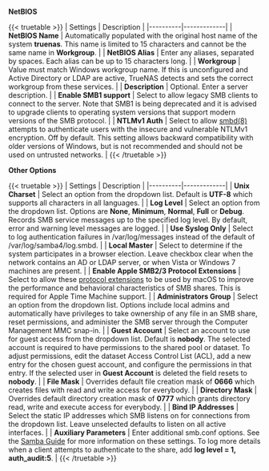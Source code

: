 &NewLine;

**NetBIOS**

{{< truetable >}}
| Settings | Description |
|----------|-------------|
| **NetBIOS Name** | Automatically populated with the original host name of the system **truenas**. This name is limited to 15 characters and cannot be the same name in **Workgroup**. |
| **NetBIOS Alias** | Enter any aliases, separated by spaces. Each alias can be up to 15 characters long. |
| **Workgroup** | Value must match Windows workgroup name. If this is unconfigured and Active Directory or LDAP are active, TrueNAS detects and sets the correct workgroup from these services. |
| **Description** | Optional. Enter a server description. |
| **Enable SMB1 support** | Select to allow legacy SMB clients to connect to the server. Note that SMB1 is being deprecated and it is advised to upgrade clients to operating system versions that support modern versions of the SMB protocol. |
| **NTLMv1 Auth** | Select to allow [smbd(8)](https://www.freebsd.org/cgi/man.cgi?query=smbd) attempts to authenticate users with the insecure and vulnerable NTLMv1 encryption. Off by default. This setting allows backward compatibility with older versions of Windows, but is not recommended and should not be used on untrusted networks. |
{{< /truetable >}}

**Other Options**

{{< truetable >}}
| Settings | Description |
|----------|-------------|
| **Unix Charset** | Select an option from the dropdown list. Default is **UTF-8** which supports all characters in all languages. |
| **Log Level** | Select an option from the dropdown list. Options are **None**, **Minimum**, **Normal**, **Full** or **Debug**. Records SMB service messages up to the specified log level. By default, error and warning level messages are logged. |
| **Use Syslog Only** | Select to log authentication failures in <file>/var/log/messages</file> instead of the default of <file>/var/log/samba4/log.smbd</file>. |
| **Local Master** | Select to determine if the system participates in a browser election. Leave checkbox clear when the network contains an AD or LDAP server, or when Vista or Windows 7 machines are present. |
| **Enable Apple SMB2/3 Protocol Extensions** | Select to allow these [protocol extensions](https://support.apple.com/en-us/HT210803) to be used by macOS to improve the performance and behavioral characteristics of SMB shares. This is required for Apple Time Machine support. |
| **Administrators Group** | Select an option from the dropdown list. Options include local admins and automatically have privileges to take ownership of any file in an SMB share, reset permissions, and administer the SMB server through the Computer Management MMC snap-in. |
| **Guest Account** | Select an account to use for guest access from the dropdown list. Default is **nobody**. The selected account is required to have permissions to the shared pool or dataset. To adjust permissions, edit the dataset Access Control List (ACL), add a new entry for the chosen guest account, and configure the permissions in that entry. If the selected user in **Guest Account** is deleted the field resets to **nobody**. |
| **File Mask** | Overrides default file creation mask of **0666** which creates files with read and write access for everybody. |
| **Directory Mask** | Overrides default directory creation mask of **0777** which grants directory read, write and execute access for everybody. |
| **Bind IP Addresses** | Select the static IP addresses which SMB listens on for connections from the dropdown list. Leave unselected defaults to listen on all active interfaces. |
| **Auxiliary Parameters** | Enter additional smb.conf options. See the [Samba Guide](http://www.oreilly.com/openbook/samba/book/appb_02.html) for more information on these settings. To log more details when a client attempts to authenticate to the share, add **log level = 1, auth_audit:5**. |
{{< /truetable >}}
